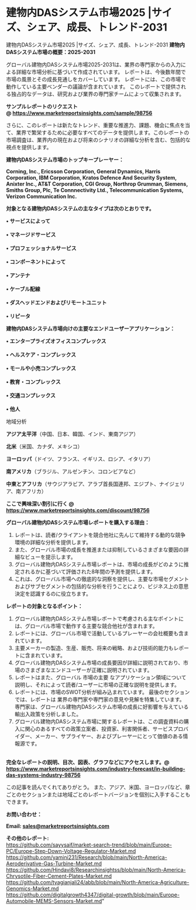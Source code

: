 # 建物内DASシステム市場2025 |サイズ、シェア、成長、トレンド-2031
建物内DASシステム市場2025 |サイズ、シェア、成長、トレンド-2031
<strong><b>建物内DASシステム市場の概要：2025-2031</b></strong>

グローバル建物内DASシステム市場2025-2031は、業界の専門家からの入力による詳細な市場分析に基づいて作成されています。 レポートは、今後数年間で市場の風景とその成長見通しをカバーしています。 レポートには、この市場で動作している主要ベンダーの議論が含まれています。 このレポートで提供される独占的なデータは、研究および業界の専門家チームによって収集されます。

<strong>サンプルレポートのリクエスト @ <a href=https://www.marketreportsinsights.com/sample/98756>https://www.marketreportsinsights.com/sample/98756</a></strong>

さらに、このレポートは新たなトレンド、重要な推進力、課題、機会に焦点を当て、業界で繁栄するために必要なすべてのデータを提供します。このレポートの市場調査は、業界内の現在および将来のシナリオの詳細な分析を含む、包括的な視点を提供します。

<strong>建物内DASシステム市場のトップキープレーヤー：</strong>

<strong>Corning, Inc., Ericsson Corporation, General Dynamics, Harris Corporation, IBM Corporation, Kratos Defence And Security System, Anixter Inc., AT&T Corporation, CGI Group, Northrop Grumman, Siemens, Smiths Group, Plc, Te Connnectivity Ltd., Telecommunication Systems, Verizon Communication Inc.</strong>

<strong><b>対象となる建物内DASシステムの主なタイプは次のとおりです。</b></strong>

<strong>• サービスによって<br><br>• マネージドサービス<br><br>• プロフェッショナルサービス<br><br>• コンポーネントによって<br><br>• アンテナ<br><br>• ケーブル配線<br><br>• ダスヘッドエンドおよびリモートユニット<br><br>• リピータ</strong>

<strong><b>建物内DASシステム市場向けの主要なエンドユーザーアプリケーション：</b></strong>

<strong>• エンタープライズオフィスコンプレックス<br><br>• ヘルスケア・コンプレックス<br><br>• モールや小売コンプレックス<br><br>• 教育・コンプレックス<br><br>• 交通コンプレックス<br><br>• 他人</strong>

 地域分析

<strong><b>アジア太平洋</b></strong>（中国、日本、韓国、インド、東南アジア）

<strong><b>北米</b></strong>（米国、カナダ、メキシコ）

<strong><b>ヨーロッパ</b></strong>（ドイツ、フランス、イギリス、ロシア、イタリア）

<strong><b>南アメリカ</b></strong>（ブラジル、アルゼンチン、コロンビアなど）

<strong><b>中東とアフリカ</b></strong>（サウジアラビア、アラブ首長国連邦、エジプト、ナイジェリア、南アフリカ）

<strong>ここで興味深い割引に行く @ <a href=https://www.marketreportsinsights.com/discount/98756>https://www.marketreportsinsights.com/discount/98756</a></strong>

<strong><b>グローバル建物内DASシステム市場レポートを購入する理由：</b></strong>
<ol>
  <li>レポートは、読者/クライアントを競合他社に先んじて維持する動的な競争環境の詳細な分析を提供します。</li>
  <li>また、グローバル市場の成長を推進または抑制しているさまざまな要因の詳細なビューを提示します。</li>
  <li>グローバル建物内DASシステム市場レポートは、市場の成長がどのように推定されるかに基づいて評価された8年間の予測を提供します。</li>
  <li>これは、グローバル市場への徹底的な洞察を提供し、主要な市場セグメントおよびサブセグメントの包括的な分析を行うことにより、ビジネス上の意思決定を認識するのに役立ちます。</li>
</ol>
<strong><b>レポートの対象となるポイント：</b></strong>
<ol>
  <li>グローバル建物内DASシステム市場レポートで考慮される主なポイントには、グローバル市場で動作する主要な競合他社が含まれます。</li>
  <li>レポートには、グローバル市場で活動しているプレーヤーの会社概要も含まれています。</li>
  <li>主要メーカーの製造、生産、販売、将来の戦略、および技術的能力もレポートに含まれています。</li>
  <li>グローバル建物内DASシステム市場の成長要因が詳細に説明されており、市場のさまざまなエンドユーザーが正確に説明されています。</li>
  <li>レポートはまた、グローバル 市場の主要 なアプリケーション領域について説明し、それによって読者/ユーザーに市場の正確な説明を提供します。</li>
  <li>レポートには、市場のSWOT分析が組み込まれています。 最後のセクションでは、レポートは 業界の専門家や専門家の意見や見解を特集しています。 専門家は、グローバル建物内DASシステム市場の成長に好影響を与えている輸出入政策を分析しました。</li>
  <li>グローバル建物内DASシステム市場に関するレポートは、この調査資料の購入に関心のあるすべての政策立案者、投資家、利害関係者、サービスプロバイダー、メーカー、サプライヤー、およびプレーヤーにとって価値のある情報源です。</li>
</ol><br>
<strong>完全なレポートの説明、目次、図表、グラフなどにアクセスします。@ <a href=https://www.marketreportsinsights.com/industry-forecast/in-building-das-systems-industry-98756>https://www.marketreportsinsights.com/industry-forecast/in-building-das-systems-industry-98756</a></strong>

この記事を読んでくれてありがとう。 また、アジア、米国、ヨーロッパなど、章ごとのセクションまたは地域ごとのレポートバージョンを個別に入手することもできます。

<strong><b>お問い合わせ：</b></strong>

<strong>Email: </strong><a href=mailto:sales@marketreportsinsights.com><strong>sales@marketreportsinsights.com</strong></a>

<strong>その他のレポート:</strong>
<br>
<a href=https://github.com/sayysaif/market-search-trend/blob/main/Europe-PC/Europe-Step-Down-Voltage-Regulator-Market.md>https://github.com/sayysaif/market-search-trend/blob/main/Europe-PC/Europe-Step-Down-Voltage-Regulator-Market.md</a>
<br>
<a href=https://github.com/yamini231/Research/blob/main/North-America-Aeroderivative-Gas-Turbine-Market.md>https://github.com/yamini231/Research/blob/main/North-America-Aeroderivative-Gas-Turbine-Market.md</a>
<br>
<a href=https://github.com/Hindavi8/Researchinsightss/blob/main/North-America-Chrysotile-Fiber-Cement-Plates-Market.md>https://github.com/Hindavi8/Researchinsightss/blob/main/North-America-Chrysotile-Fiber-Cement-Plates-Market.md</a>
<br>
<a href=https://github.com/tyagianjali24/abb/blob/main/North-America-Agriculture-Genomics-Market.md>https://github.com/tyagianjali24/abb/blob/main/North-America-Agriculture-Genomics-Market.md</a>
<br>
<a href=https://github.com/digitalgrowth4347/digital-growth/blob/main/Europe-Automobile-MEMS-Sensors-Market.md>https://github.com/digitalgrowth4347/digital-growth/blob/main/Europe-Automobile-MEMS-Sensors-Market.md</a>"

